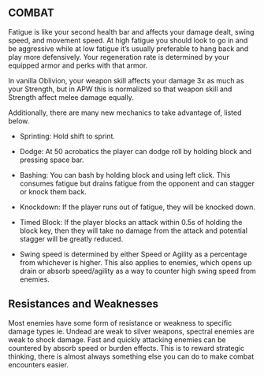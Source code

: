 ## COMBAT

Fatigue is like your second health bar and affects your damage dealt, swing speed, and movement speed. At high fatigue you should look to go in and be aggressive while at low fatigue it’s usually preferable to hang back and play more defensively. Your regeneration rate is determined by your equipped armor and perks with that armor.

In vanilla Oblivion, your weapon skill affects your damage 3x as much as your Strength, but in APW this is normalized so that weapon skill and Strength affect melee damage equally.

Additionally, there are many new mechanics to take advantage of, listed below.

- Sprinting: Hold shift to sprint.

- Dodge: At 50 acrobatics the player can dodge roll by holding block and pressing space bar.

- Bashing: You can bash by holding block and using left click. This consumes fatigue but drains fatigue from the opponent and can stagger or knock them back.

- Knockdown: If the player runs out of fatigue, they will be knocked down.

- Timed Block: If the player blocks an attack within 0.5s of holding the block key, then they will take no damage from the attack and potential stagger will be greatly reduced.

- Swing speed is determined by either Speed or Agility as a percentage from whichever is higher. This also applies to enemies, which opens up drain or absorb speed/agility as a way to counter high swing speed from enemies.

## Resistances and Weaknesses

Most enemies have some form of resistance or weakness to specific damage types ie. Undead are weak to silver weapons, spectral enemies are weak to shock damage. Fast and quickly attacking enemies can be countered by absorb speed or burden effects. This is to reward strategic thinking, there is almost always something else you can do to make combat encounters easier.
